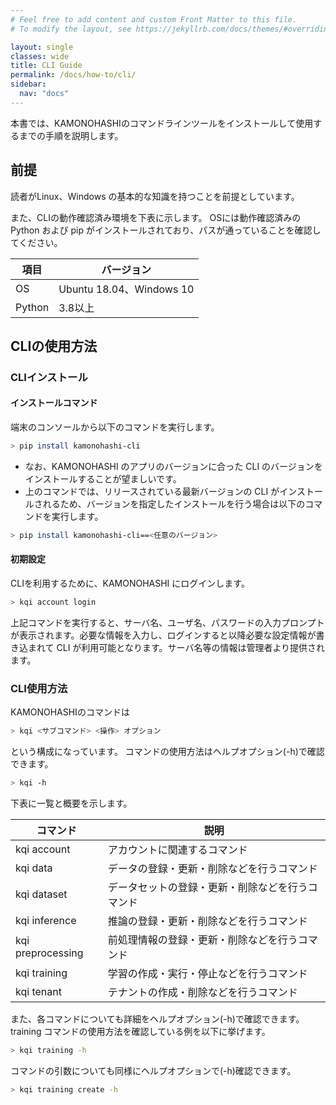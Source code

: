 ```yaml
---
# Feel free to add content and custom Front Matter to this file.
# To modify the layout, see https://jekyllrb.com/docs/themes/#overriding-theme-defaults

layout: single
classes: wide
title: CLI Guide
permalink: /docs/how-to/cli/
sidebar:
  nav: "docs"
---
```


本書では、KAMONOHASHIのコマンドラインツールをインストールして使用するまでの手順を説明します。

## 前提

読者がLinux、Windows の基本的な知識を持つことを前提としています。

また、CLIの動作確認済み環境を下表に示します。
OSには動作確認済みの Python および pip がインストールされており、パスが通っていることを確認してください。

|項目  |バージョン  |
|---|---|
|OS  |Ubuntu 18.04、Windows 10  |
|Python  |3.8以上  |

## CLIの使用方法

### CLIインストール

#### インストールコマンド
端末のコンソールから以下のコマンドを実行します。

```bash
> pip install kamonohashi-cli
```

* なお、KAMONOHASHI のアプリのバージョンに合った CLI のバージョンをインストールすることが望ましいです。
* 上のコマンドでは、リリースされている最新バージョンの CLI がインストールされるため、バージョンを指定したインストールを行う場合は以下のコマンドを実行します。

```bash
> pip install kamonohashi-cli==<任意のバージョン>
```

#### 初期設定
CLIを利用するために、KAMONOHASHI にログインします。
```bash
> kqi account login
```

上記コマンドを実行すると、サーバ名、ユーザ名、パスワードの入力プロンプトが表示されます。必要な情報を入力し、ログインすると以降必要な設定情報が書き込まれて CLI が利用可能となります。サーバ名等の情報は管理者より提供されます。

### CLI使用方法
KAMONOHASHIのコマンドは
```bash
> kqi <サブコマンド> <操作> オプション
```
という構成になっています。
コマンドの使用方法はヘルプオプション(-h)で確認できます。

```bash
> kqi -h
```

下表に一覧と概要を示します。

|コマンド　|説明　|
|---|---|
|kqi account |アカウントに関連するコマンド|
|kqi data|データの登録・更新・削除などを行うコマンド|
|kqi dataset|データセットの登録・更新・削除などを行うコマンド|
|kqi inference|推論の登録・更新・削除などを行うコマンド|
|kqi preprocessing|前処理情報の登録・更新・削除などを行うコマンド|
|kqi training|学習の作成・実行・停止などを行うコマンド|
|kqi tenant|テナントの作成・削除などを行うコマンド|

また、各コマンドについても詳細をヘルプオプション(-h)で確認できます。
training コマンドの使用方法を確認している例を以下に挙げます。

```bash
> kqi training -h
```

コマンドの引数についても同様にヘルプオプションで(-h)確認できます。

```bash
> kqi training create -h
```
